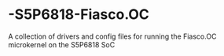 # -S5P6818-Fiasco.OC
A collection of drivers and config files for running the Fiasco.OC microkernel on the S5P6818 SoC
